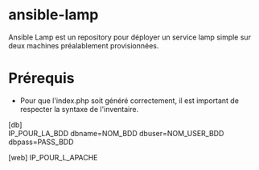 # ansible-lamp

Ansible Lamp est un repository pour déployer un service lamp simple sur deux machines préalablement provisionnées.

# Prérequis
- Pour que l'index.php soit généré correctement, il est important de respecter la syntaxe de l'inventaire.

[db] <br>
IP_POUR_LA_BDD	dbname=NOM_BDD	dbuser=NOM_USER_BDD dbpass=PASS_BDD

[web]
IP_POUR_L_APACHE
